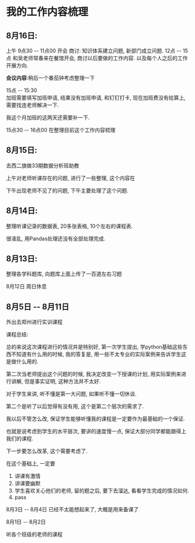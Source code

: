 # 我的工作内容梳理

## 8月16日:
上午 9点30 -- 11点00 开会
商讨: 知识体系建立问题, 新部门成立问题.
12点 -- 15点
和吴老师常春来在餐馆开会, 商讨以后要做的工作内容.
以及每个人之后的工作开展方向.

**会议内容**:稍后一个番茄钟考虑整理一下

15点 -- 15:30  
加班需要填写加班申请, 结果没有加班申请, 和钉钉打卡, 现在加班费没有给算上, 需要找连老师解决一下.

我这个月加班的这两天还需要补一下.

15点30 -- 16点00
在整理目前这个工作内容梳理


## 8月15日:
去西二旗做33期数据分析班助教

上午对老师听课存在的问题, 进行了一些整理, 这个内容在

下午出现老师不见了的问题, 下午主要处理了这个问题.


## 8月14日:
整理听课记录的数据表, 20多张表格, 10个左右的课程表.

很凌乱, 用Pandas处理还没有全部处理完成.

## 8月13日:
整理各学科题库, 向题库上面上传了一百道左右习题

8月12日
周日休息

## 8月5日 -- 8月11日

外出去郑州进行实训课程

课程总结:

总的来说这次课程进行的情况并是特别好, 第一次学生提出, 学python基础这些东西不知道有什么用的时候, 我的答复是, 用一些不太专业的实际案例来告诉学生这是做什么用的.

第二次当老师提出这个问题的时候, 我决定改变一下授课的计划, 用实际案例来进行讲解, 但是事实证明, 这种方法并不太好.

对于学生来讲, 听不懂是第一大问题, 如果听不懂一切休谈.

第二个是听了以后觉得有没有用, 这个是第二个层次的需求了.

我以后不管怎么改, 保证学生能够听懂我的课程是一定要作为最基础的一个保证.

也就是说考虑到学生的水平层次, 要讲的速度慢一点, 保证大部分同学都能跟得上我们的课程.

下一步要怎么改革, 这个需要考虑了.

在这个基础上, 一定要
1. 讲课有激情
2. 讲课要幽默
3. 学生喜欢关心他们的老师, 留的题之后, 要下去溜达, 看看学生完成的情况如何.
4. pass


8月3日 -- 8月4日
已经不太能想起来了, 大概是用来备课了

8月1日  -- 8月2日

听各个班级的老师的课程




































